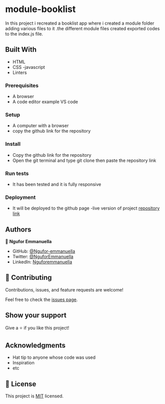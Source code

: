 # module-booklist
In this project i recreated a booklist app where i created a module folder adding various files to it .the different module files created exported codes to the index.js file.
## Built With

- HTML
- CSS
-javascript
- Linters

### Prerequisites

- A browser
- A code editor example VS code

### Setup

- A computer with a browser
- copy  the github link for the repository 

### Install

- Copy the github link for the repository
- Open the git terminal and type git clone then paste the repository link

### Run tests

- It has been tested and it is fully responsive

### Deployment

- It will be deployed to the github page
-live version of project [repository link](https://ngufor-emmanuella.github.io/Module-booklist/)

## Authors

👤 **Ngufor Emmanuella**

- GitHub: [@Ngufor-emmanuella](https://github.com/Ngufor-emmanuella)
- Twitter: [@NguforEmmanuella](https://twitter.com/NguforEmmanuella)
- LinkedIn: [Nguforemmanuella](https://linkedin.com/in/Nguforemmanuella)

## 🤝 Contributing

Contributions, issues, and feature requests are welcome!

Feel free to check the [issues page](../../issues/).

## Show your support

Give a ⭐️ if you like this project!

## Acknowledgments

- Hat tip to anyone whose code was used
- Inspiration
- etc

## 📝 License

This project is [MIT](./MIT.md) licensed.
